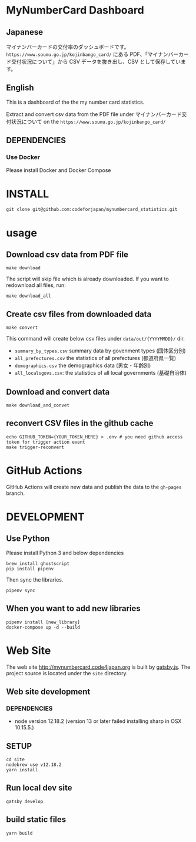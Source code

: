 # MyNumberCard Dashboard

## Japanese

マイナンバーカードの交付率のダッシュボードです。
`https://www.soumu.go.jp/kojinbango_card/` にある PDF、「マイナンバーカード交付状況について」から CSV データを抜き出し、CSV として保存しています。

## English

This is a dashboard of the the my number card statistics.

Extract and convert csv data from the PDF file under マイナンバーカード交付状況について on the `https://www.soumu.go.jp/kojinbango_card/`

## DEPENDENCIES

### Use Docker

Please install Docker and Docker Compose

# INSTALL

```
git clone git@github.com:codeforjapan/mynumbercard_statistics.git
```

# usage

## Download csv data from PDF file

```
make download
```

The script will skip file which is already downloaded. If you want to redownload all files, run:

```
make download_all
```

## Create csv files from downloaded data

```
make convert
```

This command will create below csv files under `data/out/{YYYYMMDD}/` dir.

- `summary_by_types.csv` summary data by govenment types (団体区分別)
- `all_prefectures.csv` the statistics of all prefectures (都道府県一覧)
- `demographics.csv` the demographics data (男女・年齢別)
- `all_localsgovs.csv`: the statistics of all local governments (基礎自治体)

## Download and convert data

```
make download_and_convet
```

## reconvert CSV files in the github cache

```
echo GITHUB_TOKEN={YOUR_TOKEN_HERE} > .env # you need github access token for trigger action event
make trigger-reconvert
```

# GitHub Actions

GitHub Actions will create new data and publish the data to the `gh-pages` branch.

# DEVELOPMENT

## Use Python

Please install Python 3 and below dependencies

```
brew install ghostscript
pip install pipenv
```

Then sync the libraries.

```
pipenv sync
```

## When you want to add new libraries

```
pipenv install [new_library]
docker-compose up -d --build
```

# Web Site

The web site http://mynumbercard.code4japan.org is built by [gatsby.js](https://www.gatsbyjs.org/).
The project source is located under the `site` directory.

## Web site development

### DEPENDENCIES

- node version 12.18.2 (version 13 or later failed installing sharp in OSX 10.15.5.)

## SETUP

```
cd site
nodebrew use v12.18.2
yarn install
```

## Run local dev site

```
gatsby develop
```

## build static files

```
yarn build
```
